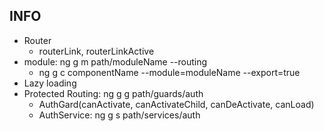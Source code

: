 ## INFO

+ Router 
  - routerLink, routerLinkActive
+ module: ng g m path/moduleName --routing
  - ng g c componentName --module=moduleName --export=true
+ Lazy loading
+ Protected Routing: ng g g path/guards/auth
  - AuthGard(canActivate, canActivateChild, canDeActivate, canLoad)
  - AuthService: ng g s path/services/auth